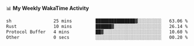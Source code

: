 <!--
**stamp711/stamp711** is a ✨ _special_ ✨ repository because its `README.md` (this file) appears on your GitHub profile.

Here are some ideas to get you started:

- 🔭 I’m currently working on ...
- 🌱 I’m currently learning ...
- 👯 I’m looking to collaborate on ...
- 🤔 I’m looking for help with ...
- 💬 Ask me about ...
- 📫 How to reach me: ...
- 😄 Pronouns: ...
- ⚡ Fun fact: ...
-->

📊 **My Weekly WakaTime Activity**

<!--START_SECTION:waka-->

```txt
sh                25 mins         ███████████████▓░░░░░░░░░   63.06 %
Rust              10 mins         ██████▓░░░░░░░░░░░░░░░░░░   26.14 %
Protocol Buffer   4 mins          ██▓░░░░░░░░░░░░░░░░░░░░░░   10.60 %
Other             0 secs          ░░░░░░░░░░░░░░░░░░░░░░░░░   00.20 %
```

<!--END_SECTION:waka-->
